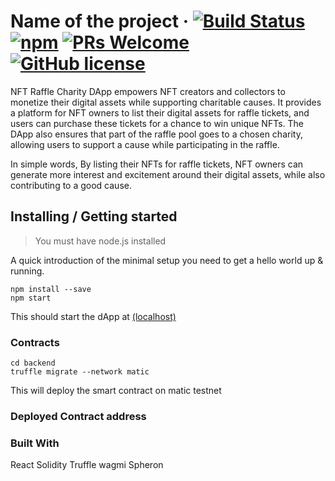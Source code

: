 # Name of the project &middot; [![Build Status](https://img.shields.io/travis/npm/npm/latest.svg?style=flat-square)](https://travis-ci.org/npm/npm) [![npm](https://img.shields.io/npm/v/npm.svg?style=flat-square)](https://www.npmjs.com/package/npm) [![PRs Welcome](https://img.shields.io/badge/PRs-welcome-brightgreen.svg?style=flat-square)](http://makeapullrequest.com) [![GitHub license](https://img.shields.io/badge/license-MIT-blue.svg?style=flat-square)](https://github.com/your/your-project/blob/master/LICENSE)

NFT Raffle Charity DApp empowers NFT creators and collectors to monetize their digital assets while supporting charitable causes. It provides a platform for NFT owners to list their digital assets for raffle tickets, and users can purchase these tickets for a chance to win unique NFTs. The DApp also ensures that part of the raffle pool goes to a chosen charity, allowing users to support a cause while participating in the raffle.

In simple words,  By listing their NFTs for raffle tickets, NFT owners can generate more interest and excitement around their digital assets, while also contributing to a good cause.

## Installing / Getting started
> You must have node.js installed

A quick introduction of the minimal setup you need to get a hello world up &
running.

```shell
npm install --save
npm start
```

This should start the dApp at [(localhost)](localhost:3000)

### Contracts
```shell
cd backend
truffle migrate --network matic
```
This will deploy the smart contract on matic testnet

### Deployed Contract address


### Built With
React
Solidity
Truffle
wagmi
Spheron
